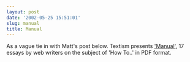 ```yaml
---
layout: post
date: '2002-05-25 15:51:01'
slug: manual
title: Manual
---
```


As a vague tie in with Matt's post below. Textism presents ['Manual'](http://www.textism.com/article/515), 17 essays by web writers on the subject of 'How To..' in PDF format.